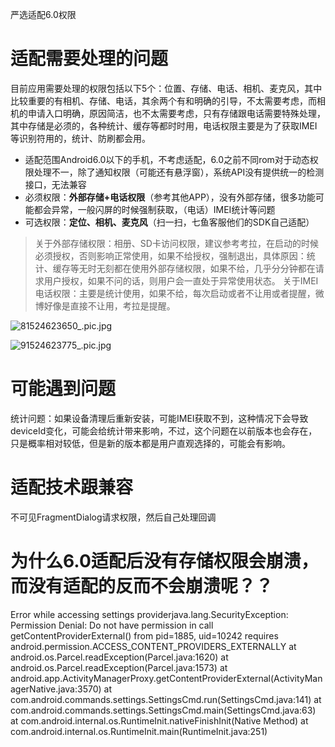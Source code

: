 严选适配6.0权限


# 适配需要处理的问题

目前应用需要处理的权限包括以下5个：位置、存储、电话、相机、麦克风，其中比较重要的有相机、存储、电话，其余两个有和明确的引导，不太需要考虑，而相机的申请入口明确，原因简洁，也不太需要考虑，只有存储跟电话需要特殊处理，其中存储是必须的，各种统计、缓存等都时时用，电话权限主要是为了获取IMEI等识别符用的，统计、防刷都会用。

*  适配范围Android6.0以下的手机，不考虑适配，6.0之前不同rom对于动态权限处理不一，除了通知权限（可能还有悬浮窗），系统API没有提供统一的检测接口，无法兼容
*  必须权限：**外部存储+电话权限**（参考其他APP），没有外部存储，很多功能可能都会异常，一般闪屏的时候强制获取，（电话）IMEI统计等问题
*  可选权限：**定位、相机、麦克风**（扫一扫，七鱼客服他们的SDK自己适配）

>关于外部存储权限：相册、SD卡访问权限，建议参考考拉，在启动的时候必须授权，否则影响正常使用，如果不给授权，强制退出，具体原因：统计、缓存等无时无刻都在使用外部存储权限，如果不给，几乎分分钟都在请求用户授权，如果不问的话，则用户会一直处于异常使用状态。
>关于IMEI电话权限：主要是统计使用，如果不给，每次启动或者不让用或者提醒，微博好像是直接不让用，考拉是提醒。

![81524623650_.pic.jpg](https://upload-images.jianshu.io/upload_images/1460468-1ad987e315c77a8b.jpg?imageMogr2/auto-orient/strip%7CimageView2/2/w/1240)

![91524623775_.pic.jpg](https://upload-images.jianshu.io/upload_images/1460468-f8da5ebf5a86508f.jpg?imageMogr2/auto-orient/strip%7CimageView2/2/w/1240)


# 可能遇到问题

统计问题：如果设备清理后重新安装，可能IMEI获取不到，这种情况下会导致deviceId变化，可能会给统计带来影响，不过，这个问题在以前版本也会存在，只是概率相对较低，但是新的版本都是用户直观选择的，可能会有影响。


# 适配技术跟兼容

不可见FragmentDialog请求权限，然后自己处理回调

# 为什么6.0适配后没有存储权限会崩溃，而没有适配的反而不会崩溃呢？？


Error while accessing settings providerjava.lang.SecurityException: Permission Denial: Do not have permission in call getContentProviderExternal() from pid=1885, uid=10242 requires android.permission.ACCESS_CONTENT_PROVIDERS_EXTERNALLY	at android.os.Parcel.readException(Parcel.java:1620)	at android.os.Parcel.readException(Parcel.java:1573)	at android.app.ActivityManagerProxy.getContentProviderExternal(ActivityManagerNative.java:3570)	at com.android.commands.settings.SettingsCmd.run(SettingsCmd.java:141)	at com.android.commands.settings.SettingsCmd.main(SettingsCmd.java:63)	at com.android.internal.os.RuntimeInit.nativeFinishInit(Native Method)	at com.android.internal.os.RuntimeInit.main(RuntimeInit.java:251)